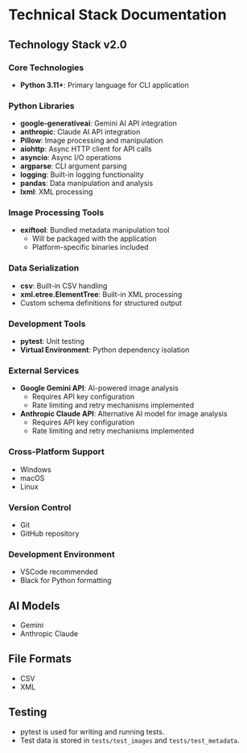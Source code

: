 # Technical Stack Documentation

## Technology Stack v2.0

### Core Technologies
- **Python 3.11+**: Primary language for CLI application

### Python Libraries
- **google-generativeai**: Gemini AI API integration
- **anthropic**: Claude AI API integration
- **Pillow**: Image processing and manipulation
- **aiohttp**: Async HTTP client for API calls
- **asyncio**: Async I/O operations
- **argparse**: CLI argument parsing
- **logging**: Built-in logging functionality
- **pandas**: Data manipulation and analysis
- **lxml**: XML processing

### Image Processing Tools
- **exiftool**: Bundled metadata manipulation tool
  - Will be packaged with the application
  - Platform-specific binaries included

### Data Serialization
- **csv**: Built-in CSV handling
- **xml.etree.ElementTree**: Built-in XML processing
- Custom schema definitions for structured output

### Development Tools
- **pytest**: Unit testing
- **Virtual Environment**: Python dependency isolation

### External Services
- **Google Gemini API**: AI-powered image analysis
  - Requires API key configuration
  - Rate limiting and retry mechanisms implemented
- **Anthropic Claude API**: Alternative AI model for image analysis
  - Requires API key configuration
  - Rate limiting and retry mechanisms implemented

### Cross-Platform Support
- Windows
- macOS
- Linux

### Version Control
- Git
- GitHub repository

### Development Environment
- VSCode recommended
- Black for Python formatting 

## AI Models

- Gemini
- Anthropic Claude

## File Formats

- CSV
- XML

## Testing

- pytest is used for writing and running tests.
- Test data is stored in `tests/test_images` and `tests/test_metadata`. 